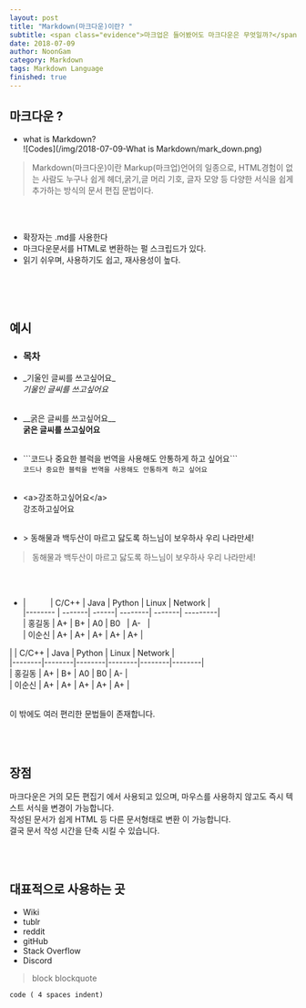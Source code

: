 ```yaml
---
layout: post
title: "Markdown(마크다운)이란? "
subtitle: <span class="evidence">마크업은 들어봤어도 마크다운은 무엇일까?</span>
date: 2018-07-09
author: NoonGam
category: Markdown
tags: Markdown Language
finished: true
---
```


## 마크다운 ?

- what is Markdown? <br>
![Codes](/img/2018-07-09-What is Markdown/mark_down.png)
>Markdown(마크다운)이란 Markup(마크업)언어의 일종으로, HTML경험이 없는 사람도 누구나 쉽게 헤더,굵기,글 머리 기호, 글자 모양 등 다양한 서식을 쉽게 추가하는 방식의  <span class="evidence">문서 편집 문법</span>이다.

<br>
<br>

- 확장자는 .md를 사용한다
- 마크다운문서를 HTML로 변환하는 펄 스크립드가 있다.
- 읽기 쉬우며, 사용하기도 쉽고, 재사용성이 높다.
<br>
<br>
<br>

## 예시
- ### 목차

- \_기울인 글씨를 쓰고싶어요\_ <br>
 _기울인 글씨를 쓰고싶어요_ <br><br>
- \_\_굵은 글씨를 쓰고싶어요\_\_<br>
 __굵은 글씨를 쓰고싶어요__<br><br>
- \`\`\`코드나 중요한 블럭을 번역을 사용해도 안통하게 하고 싶어요\`\`\`
<br>```코드나 중요한 블럭을 번역을 사용해도 안통하게 하고 싶어요```<br><br>
- \<a>강조하고싶어요\</a>  
   <a>강조하고싶어요</a><br><br>
- \> 동해물과 백두산이 마르고 닳도록 하느님이 보우하사 우리 나라만세!
>동해물과 백두산이 마르고 닳도록 하느님이 보우하사 우리 나라만세!

<br><br>

- \|&nbsp;&nbsp;&nbsp;&nbsp;&nbsp;&nbsp;&nbsp;&nbsp;&nbsp;&nbsp;&nbsp;\| C/C++ \| Java \| Python \| Linux \| Network \| <br>
\|\-\-\-\-\-\-\-\-&nbsp;\|&nbsp;\-\-\-\-\-\-\-\|&nbsp;\-\-\-\-\-\-\|&nbsp;\-\-\-\-\-\-\-\-\|&nbsp;\-\-\-\-\-\-\-\|&nbsp;\-\-\-\-\-\-\-\-\-\|  <br>
\| 홍길동 \| A+    \| B+   \| A0     \| B0 &nbsp;   \| A-   &nbsp;   \|   <br>
\| 이순신 \| A+    \| A+  \| A+     \| A+    \| A+      \|   <br>

 |       | C/C++ | Java | Python | Linux | Network |<br>
 |--------|--------|--------|--------|--------|--------|<br>
 | 홍길동 | A+    | B+   | A0     | B0    | A-      |<br>
 | 이순신 | A+    | A+   | A+     | A+    | A+      |<br><br>

<span class="evidence">이 밖에도 여러 편리한 문법들이 존재합니다.</span>

<br>
<br>

## 장점
마크다운은 <a>거의 모든 편집기</a> 에서 사용되고 있으며, <a>마우스를 사용하지 않고도</a> 즉시 텍스트 서식을 변경이 가능합니다. <br>
작성된 문서가 쉽게 HTML 등 <a>다른 문서형태로 변환</a> 이 가능합니다.<br>
결국 <a>문서 작성 시간을 단축</a> 시킬 수 있습니다.

<br>
<br>

## 대표적으로 사용하는 곳
* Wiki
* tublr
* reddit
* gitHub
* Stack Overflow
* Discord


>block blockquote

    code ( 4 spaces indent)

